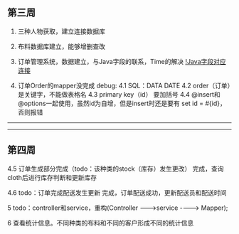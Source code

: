 
## 第三周
1. 三种人物获取，建立连接数据库
2. 布料数据库建立，能够增删查改
3. 订单管理系统，数据建立，与Java字段的联系，Time的解决
[!Java字段对应连接](https://blog.csdn.net/u010124396/article/details/8920930?utm_medium=distribute.pc_relevant.none-task-blog-BlogCommendFromMachineLearnPai2-1.control&dist_request_id=1328665.7529.16159749966635089&depth_1-utm_source=distribute.pc_relevant.none-task-blog-BlogCommendFromMachineLearnPai2-1.control)

4. 订单Order的mapper没完成
debug:
4.1 SQL：DATA DATE
4.2 order（订单）是关键字，不能做表格名
4.3 primary key（id）  要加括号
4.4 @insert和@options一起使用，虽然id为自增，但是insert时还是要有
        set id = #{id}，否则报错
-----
-----
## 第四周
4.5 订单生成部分完成（todo：该种类的stock（库存）发生更改）
完成，查询cloth后进行库存判断和更新库存

4.6 todo：订单完成配送发生更新
完成，订单配送成功，更新配送员和配送时间

5 todo：controller和service，重构(Controller --->service ----> Mapper);


6 查看统计信息。不同种类的布料和不同的客户形成不同的统计信息




